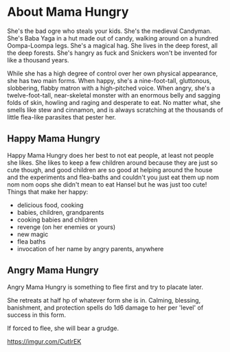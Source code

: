 # About Mama Hungry

She's the bad ogre who steals your kids. She's the medieval Candyman. She's Baba
Yaga in a hut made out of candy, walking around on a hundred Oompa-Loompa legs.
She's a magical hag. She lives in the deep forest, all the deep forests. She's
hangry as fuck and Snickers won't be invented for like a thousand years.

While she has a high degree of control over her own physical appearance, she has
two main forms. When happy, she's a nine-foot-tall, gluttonous, slobbering,
flabby matron with a high-pitched voice. When angry, she's a twelve-foot-tall,
near-skeletal monster with an enormous belly and sagging folds of skin, howling
and raging and desperate to eat. No matter what, she smells like stew and
cinnamon, and is always scratching at the thousands of little flea-like
parasites that pester her.

## Happy Mama Hungry

Happy Mama Hungry does her best to not eat people, at least not people she
likes. She likes to keep a few children around because they are just so cute
though, and good children are so good at helping around the house and the
experiments and flea-baths and couldn't you just eat them up nom nom nom oops
she didn't mean to eat Hansel but he was just too cute! Things that make her
happy:

- delicious food, cooking
- babies, children, grandparents
- cooking babies and children
- revenge (on her enemies or yours)
- new magic
- flea baths
- invocation of her name by angry parents, anywhere

## Angry Mama Hungry

Angry Mama Hungry is something to flee first and try to placate later.

She retreats at half hp of whatever form she is in. Calming, blessing,
banishment, and protection spells do 1d6 damage to her per 'level' of success in
this form.

If forced to flee, she will bear a grudge.

https://imgur.com/CutIrEK
